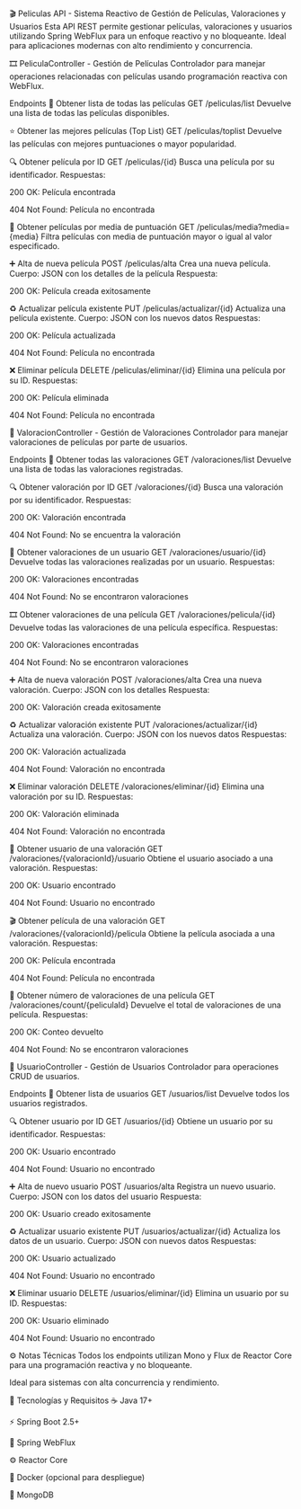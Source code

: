 🎬 Peliculas API - Sistema Reactivo de Gestión de Películas, Valoraciones y Usuarios
Esta API REST permite gestionar películas, valoraciones y usuarios utilizando Spring WebFlux para un enfoque reactivo y no bloqueante. Ideal para aplicaciones modernas con alto rendimiento y concurrencia.

🎞️ PeliculaController - Gestión de Películas
Controlador para manejar operaciones relacionadas con películas usando programación reactiva con WebFlux.

Endpoints
📄 Obtener lista de todas las películas
GET /peliculas/list
Devuelve una lista de todas las películas disponibles.

⭐ Obtener las mejores películas (Top List)
GET /peliculas/toplist
Devuelve las películas con mejores puntuaciones o mayor popularidad.

🔍 Obtener película por ID
GET /peliculas/{id}
Busca una película por su identificador.
Respuestas:

200 OK: Película encontrada

404 Not Found: Película no encontrada

🎯 Obtener películas por media de puntuación
GET /peliculas/media?media={media}
Filtra películas con media de puntuación mayor o igual al valor especificado.

➕ Alta de nueva película
POST /peliculas/alta
Crea una nueva película.
Cuerpo: JSON con los detalles de la película
Respuesta:

200 OK: Película creada exitosamente

♻️ Actualizar película existente
PUT /peliculas/actualizar/{id}
Actualiza una película existente.
Cuerpo: JSON con los nuevos datos
Respuestas:

200 OK: Película actualizada

404 Not Found: Película no encontrada

❌ Eliminar película
DELETE /peliculas/eliminar/{id}
Elimina una película por su ID.
Respuestas:

200 OK: Película eliminada

404 Not Found: Película no encontrada

📝 ValoracionController - Gestión de Valoraciones
Controlador para manejar valoraciones de películas por parte de usuarios.

Endpoints
📄 Obtener todas las valoraciones
GET /valoraciones/list
Devuelve una lista de todas las valoraciones registradas.

🔍 Obtener valoración por ID
GET /valoraciones/{id}
Busca una valoración por su identificador.
Respuestas:

200 OK: Valoración encontrada

404 Not Found: No se encuentra la valoración

👤 Obtener valoraciones de un usuario
GET /valoraciones/usuario/{id}
Devuelve todas las valoraciones realizadas por un usuario.
Respuestas:

200 OK: Valoraciones encontradas

404 Not Found: No se encontraron valoraciones

🎞️ Obtener valoraciones de una película
GET /valoraciones/pelicula/{id}
Devuelve todas las valoraciones de una película específica.
Respuestas:

200 OK: Valoraciones encontradas

404 Not Found: No se encontraron valoraciones

➕ Alta de nueva valoración
POST /valoraciones/alta
Crea una nueva valoración.
Cuerpo: JSON con los detalles
Respuesta:

200 OK: Valoración creada exitosamente

♻️ Actualizar valoración existente
PUT /valoraciones/actualizar/{id}
Actualiza una valoración.
Cuerpo: JSON con los nuevos datos
Respuestas:

200 OK: Valoración actualizada

404 Not Found: Valoración no encontrada

❌ Eliminar valoración
DELETE /valoraciones/eliminar/{id}
Elimina una valoración por su ID.
Respuestas:

200 OK: Valoración eliminada

404 Not Found: Valoración no encontrada

👥 Obtener usuario de una valoración
GET /valoraciones/{valoracionId}/usuario
Obtiene el usuario asociado a una valoración.
Respuestas:

200 OK: Usuario encontrado

404 Not Found: Usuario no encontrado

🎬 Obtener película de una valoración
GET /valoraciones/{valoracionId}/pelicula
Obtiene la película asociada a una valoración.
Respuestas:

200 OK: Película encontrada

404 Not Found: Película no encontrada

🔢 Obtener número de valoraciones de una película
GET /valoraciones/count/{peliculaId}
Devuelve el total de valoraciones de una película.
Respuestas:

200 OK: Conteo devuelto

404 Not Found: No se encontraron valoraciones

👤 UsuarioController - Gestión de Usuarios
Controlador para operaciones CRUD de usuarios.

Endpoints
📄 Obtener lista de usuarios
GET /usuarios/list
Devuelve todos los usuarios registrados.

🔍 Obtener usuario por ID
GET /usuarios/{id}
Obtiene un usuario por su identificador.
Respuestas:

200 OK: Usuario encontrado

404 Not Found: Usuario no encontrado

➕ Alta de nuevo usuario
POST /usuarios/alta
Registra un nuevo usuario.
Cuerpo: JSON con los datos del usuario
Respuesta:

200 OK: Usuario creado exitosamente

♻️ Actualizar usuario existente
PUT /usuarios/actualizar/{id}
Actualiza los datos de un usuario.
Cuerpo: JSON con nuevos datos
Respuestas:

200 OK: Usuario actualizado

404 Not Found: Usuario no encontrado

❌ Eliminar usuario
DELETE /usuarios/eliminar/{id}
Elimina un usuario por su ID.
Respuestas:

200 OK: Usuario eliminado

404 Not Found: Usuario no encontrado

⚙️ Notas Técnicas
Todos los endpoints utilizan Mono y Flux de Reactor Core para una programación reactiva y no bloqueante.

Ideal para sistemas con alta concurrencia y rendimiento.

🧱 Tecnologías y Requisitos
☕ Java 17+

⚡ Spring Boot 2.5+

🌊 Spring WebFlux

⚙️ Reactor Core

🐳 Docker (opcional para despliegue)

🍃 MongoDB

